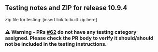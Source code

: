 ## Testing notes and ZIP for release 10.9.4

Zip file for testing: [insert link to built zip here]
### ⚠️ Warning - PRs [#62](https://github.com/tarhi-saad/woocommerce-gutenberg-products-block/pull/62) do not have any testing category assigned. Please check the PR body to verify it should/should not be included in the testing instructions.
